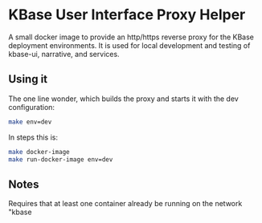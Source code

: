 # KBase User Interface Proxy Helper

A small docker image to provide an http/https reverse proxy for the KBase deployment environments. It is used for local development and testing of kbase-ui, narrative, and services.

## Using it

The one line wonder, which builds the proxy and starts it with the dev configuration:

```bash
make env=dev
```

In steps this is:

```bash
make docker-image
make run-docker-image env=dev
```

## Notes

Requires that at least one container already be running on the network "kbase